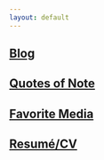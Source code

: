 ```yaml
---
layout: default
---
```


## [Blog](/blog/indexblog.md)

## [Quotes of Note](./quotes.md)

## [Favorite Media](./other.md)

## [Resumé/CV](./resume.md)

